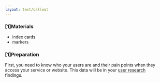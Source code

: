```yaml
---
layout: text/callout
---
```


### [1]Materials
  * index cards
  * markers

### [1]Preparation

First, you need to know who your users are and their pain points when they access your service or website. This data will be in your [user research](https://guides.service.gov.au/user-research/) findings.

